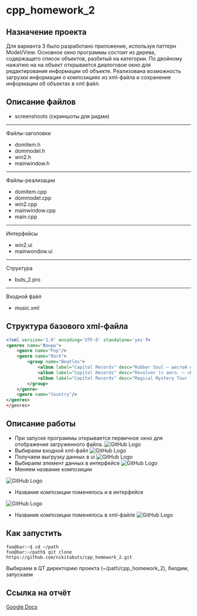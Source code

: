 # cpp_homework_2

## Назначение проекта
Для варианта 3 было разработано приложение, используя паттерн Model/View.
Основное окно программы состоит из дерева, содержащего список объектов, разбитый
на категории. По двойному нажатию на на объект открывается диалоговое окно для
редактирования информации об объекте. Реализована возможность загрузки
информации о композициях из xml-файла и сохранение информации об объектах в xml
файл.

## Описание файлов
* screenshoots (скриншоты для ридми)
---
Файлы-заголовки
* domitem.h
* dommodel.h
* win2.h
* mainwindow.h
---
Файлы-реализации
* domitem.cpp
* dommodel.cpp
* win2.cpp
* mainwindow.cpp
* main.cpp
---
Интерфейсы
* win2.ui
* mainwondow.ui

---
Структура
* buts_2.pro
---
Входной файл
* music.xml


## Структура базового xml-файла

```xml
<?xml version='1.0' encoding='UTF-8' standalone='yes'?>
<genres name="Жанры">
    <genre name="Pop"/>
    <genre name="Rock">
        <group name="Beatles">
            <album label="Capitol Records" desc="Rubber Soul — шестой студийный альбом группы The Beatles, выпущенный 3 декабря 1965 года" date="1965-12-06" group_name="The Beatles" name="Rubber soul" minut="35" second="50" studio="Martin"/>
            <album label="Capitol Records" desc="Revolver (с англ. — «Револьвер») — седьмой студийный альбом рок-группы The Beatles, выпущенный 5 августа 1966 года" date="1966-08-5" group_name="The Beatles 22" name="Revolver" minut="34" second="40" studio="Martin"/>
            <album label="Capitol Records" desc="Magical Mystery Tour (с англ. — «Волшебное таинственное путешествие») — девятый студийный альбом группы The Beatles" date="1967-04-25" group_name="The Beatles" name="Magical Mystery Tour" minut="36" second="53" studio="Martin"/>
        </group>
    </genre>
    <genre name="Country"/>
</genres>
</genres>
```

## Описание работы
* При запуске программы открывается первичное окно для отображения загруженного файла.
![GitHub Logo](/screenshots/Screenshot%20from%202021-06-16%2018-38-59.png)
* Выбираем входной xml-файл
![GitHub Logo](screenshots/Screenshot%20from%202021-06-16%2018-39-53.png)
* Получаем выгрузку данных в ui
![GitHub Logo](screenshots/Screenshot%20from%202021-06-16%2018-40-22.png)
* Выбираем элемент данных в интерфейсе
![GitHub Logo](screenshots/Screenshot%20from%202021-06-16%2018-41-19.png)
* Меняем название композиции

![GitHub Logo](screenshots/Screenshot%20from%202021-06-16%2018-41-50.png)
* Название композиции поменялось и в интерфейсе

![GitHub Logo](screenshots/Screenshot%20from%202021-06-16%2018-42-12.png)
* Название композиции поменялось в xml-файле
![GitHub Logo](screenshots/Screenshot%20from%202021-06-16%2018-51-21.png)
## Как запустить
```console
foo@bar:~$ cd ~/path
foo@bar:~/path$ git clone https://github.com/nikitabuts/cpp_homework_2.git
```
Выбираем в QT директорию проекта (~/path/cpp_homework_2), билдим, запускаем

## Ссылка на отчёт
[Google Docs](https://docs.google.com/document/d/1OaTUN9PaKpaBAlTlGYv_S4IhJ__GZ3MfIxIrxninYVs/edit?usp=sharing)

